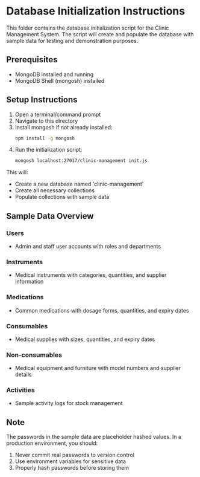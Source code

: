 # Database Initialization Instructions

This folder contains the database initialization script for the Clinic Management System. The script will create and populate the database with sample data for testing and demonstration purposes.

## Prerequisites
- MongoDB installed and running
- MongoDB Shell (mongosh) installed

## Setup Instructions
1. Open a terminal/command prompt
2. Navigate to this directory
3. Install mongosh if not already installed:
   ```bash
   npm install -g mongosh
   ```
4. Run the initialization script:
   ```bash
   mongosh localhost:27017/clinic-management init.js
   ```

This will:
- Create a new database named 'clinic-management'
- Create all necessary collections
- Populate collections with sample data

## Sample Data Overview

### Users
- Admin and staff user accounts with roles and departments

### Instruments
- Medical instruments with categories, quantities, and supplier information

### Medications
- Common medications with dosage forms, quantities, and expiry dates

### Consumables
- Medical supplies with sizes, quantities, and expiry dates

### Non-consumables
- Medical equipment and furniture with model numbers and supplier details

### Activities
- Sample activity logs for stock management

## Note
The passwords in the sample data are placeholder hashed values. In a production environment, you should:
1. Never commit real passwords to version control
2. Use environment variables for sensitive data
3. Properly hash passwords before storing them

